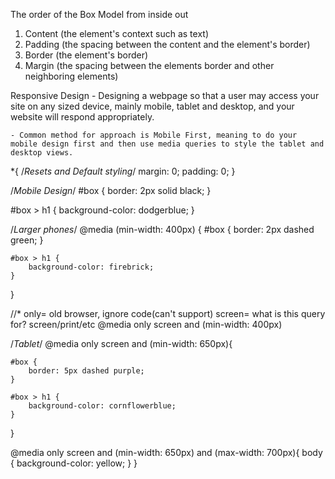 The order of the Box Model from inside out

1. Content (the element's context such as text)
2. Padding (the spacing between the content and the element's border)
3. Border (the element's border)
4. Margin (the spacing between the elements border and other neighboring elements)


Responsive Design
    - Designing a webpage so that a user may access your site on any sized device, mainly mobile, tablet and desktop, and your website will respond appropriately.
    
    - Common method for approach is Mobile First, meaning to do your mobile design first and then use media queries to style the tablet and desktop views.


*{        /*Resets and Default styling*/
    margin: 0;
    padding: 0;
}

/*Mobile Design*/
#box {
    border: 2px solid black;
}

#box > h1 {
    background-color: dodgerblue;
}

/*Larger phones*/
@media (min-width: 400px) {
    #box {
        border: 2px dashed green;
    }

    #box > h1 {
        background-color: firebrick;
    }
}

//*    only= old browser, ignore code(can't support)   screen= what is this query for? screen/print/etc
@media only screen and (min-width: 400px)

/*Tablet*/
@media only screen and (min-width: 650px){
    
    #box {
        border: 5px dashed purple;
    }

    #box > h1 {
        background-color: cornflowerblue;
    }
        
}


@media only screen and (min-width: 650px) and (max-width: 700px){
    body {
        background-color: yellow;
    }
}